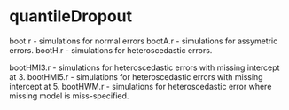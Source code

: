 # quantileDropout
boot.r - simulations for normal errors
bootA.r - simulations for assymetric errors. 
bootH.r - simulations for heteroscedastic errors. 

bootHMI3.r - simulations for heteroscedastic errors with missing intercept at 3. 
bootHMI5.r - simulations for heteroscedastic errors with missing intercept at 5. 
bootHWM.r - simulations for heteroscedastic error where missing model is miss-specified. 

